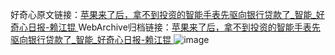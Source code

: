 好奇心原文链接：[苹果来了后，拿不到投资的智能手表先驱向银行贷款了_智能_好奇心日报-赖江锟 ](https://www.qdaily.com/articles/9858.html)
WebArchive归档链接：[苹果来了后，拿不到投资的智能手表先驱向银行贷款了_智能_好奇心日报-赖江锟 ](http://web.archive.org/web/20190623155107/https://www.qdaily.com/articles/9858.html)
![image](http://ww3.sinaimg.cn/large/007d5XDply1g3vgwstkg8j30u03787wh)